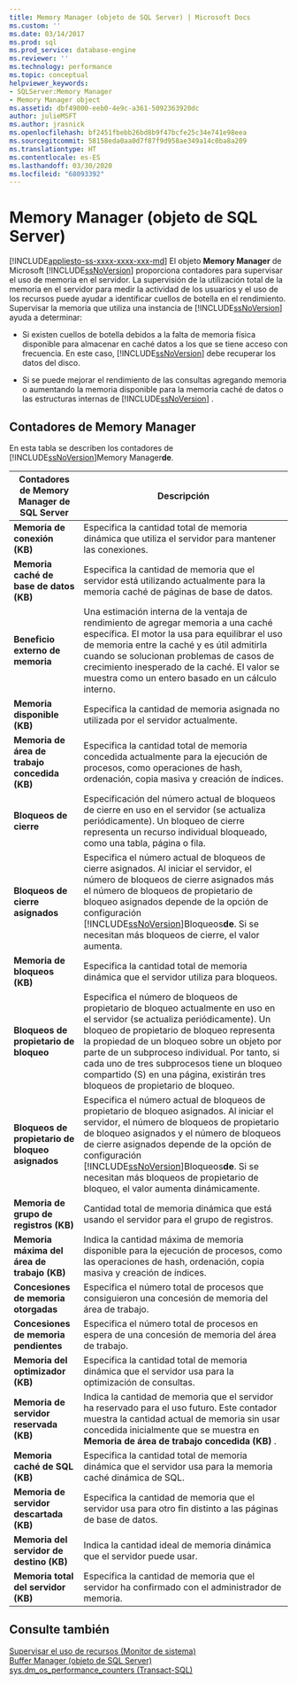 ```yaml
---
title: Memory Manager (objeto de SQL Server) | Microsoft Docs
ms.custom: ''
ms.date: 03/14/2017
ms.prod: sql
ms.prod_service: database-engine
ms.reviewer: ''
ms.technology: performance
ms.topic: conceptual
helpviewer_keywords:
- SQLServer:Memory Manager
- Memory Manager object
ms.assetid: dbf49000-eeb0-4e9c-a361-5092363920dc
author: julieMSFT
ms.author: jrasnick
ms.openlocfilehash: bf2451fbebb26bd8b9f47bcfe25c34e741e98eea
ms.sourcegitcommit: 58158eda0aa0d7f87f9d958ae349a14c0ba8a209
ms.translationtype: HT
ms.contentlocale: es-ES
ms.lasthandoff: 03/30/2020
ms.locfileid: "68093392"
---
```

# <a name="sql-server-memory-manager-object"></a>Memory Manager (objeto de SQL Server)
[!INCLUDE[appliesto-ss-xxxx-xxxx-xxx-md](../../includes/appliesto-ss-xxxx-xxxx-xxx-md.md)]
  El objeto **Memory Manager** de Microsoft [!INCLUDE[ssNoVersion](../../includes/ssnoversion-md.md)] proporciona contadores para supervisar el uso de memoria en el servidor. La supervisión de la utilización total de la memoria en el servidor para medir la actividad de los usuarios y el uso de los recursos puede ayudar a identificar cuellos de botella en el rendimiento. Supervisar la memoria que utiliza una instancia de [!INCLUDE[ssNoVersion](../../includes/ssnoversion-md.md)] ayuda a determinar:  
  
-   Si existen cuellos de botella debidos a la falta de memoria física disponible para almacenar en caché datos a los que se tiene acceso con frecuencia. En este caso, [!INCLUDE[ssNoVersion](../../includes/ssnoversion-md.md)] debe recuperar los datos del disco.  
  
-   Si se puede mejorar el rendimiento de las consultas agregando memoria o aumentando la memoria disponible para la memoria caché de datos o las estructuras internas de [!INCLUDE[ssNoVersion](../../includes/ssnoversion-md.md)] .  
  
## <a name="memory-manager-counters"></a>Contadores de Memory Manager  
 En esta tabla se describen los contadores de [!INCLUDE[ssNoVersion](../../includes/ssnoversion-md.md)]Memory Manager**de**.  
  
|Contadores de Memory Manager de SQL Server|Descripción|  
|----------------------------------------|-----------------|  
|**Memoria de conexión (KB)**|Especifica la cantidad total de memoria dinámica que utiliza el servidor para mantener las conexiones.|  
|**Memoria caché de base de datos (KB)**|Especifica la cantidad de memoria que el servidor está utilizando actualmente para la memoria caché de páginas de base de datos.|  
|**Beneficio externo de memoria**| Una estimación interna de la ventaja de rendimiento de agregar memoria a una caché específica. El motor la usa para equilibrar el uso de memoria entre la caché y es útil admitirla cuando se solucionan problemas de casos de crecimiento inesperado de la caché. El valor se muestra como un entero basado en un cálculo interno. | 
|**Memoria disponible (KB)**|Especifica la cantidad de memoria asignada no utilizada por el servidor actualmente.|  
|**Memoria de área de trabajo concedida (KB)**|Especifica la cantidad total de memoria concedida actualmente para la ejecución de procesos, como operaciones de hash, ordenación, copia masiva y creación de índices.|  
|**Bloqueos de cierre**|Especificación del número actual de bloqueos de cierre en uso en el servidor (se actualiza periódicamente). Un bloqueo de cierre representa un recurso individual bloqueado, como una tabla, página o fila.|  
|**Bloqueos de cierre asignados**|Especifica el número actual de bloqueos de cierre asignados. Al iniciar el servidor, el número de bloqueos de cierre asignados más el número de bloqueos de propietario de bloqueo asignados depende de la opción de configuración [!INCLUDE[ssNoVersion](../../includes/ssnoversion-md.md)]Bloqueos**de**. Si se necesitan más bloqueos de cierre, el valor aumenta.|  
|**Memoria de bloqueos (KB)**|Especifica la cantidad total de memoria dinámica que el servidor utiliza para bloqueos.|  
|**Bloqueos de propietario de bloqueo**|Especifica el número de bloqueos de propietario de bloqueo actualmente en uso en el servidor (se actualiza periódicamente). Un bloqueo de propietario de bloqueo representa la propiedad de un bloqueo sobre un objeto por parte de un subproceso individual. Por tanto, si cada uno de tres subprocesos tiene un bloqueo compartido (S) en una página, existirán tres bloqueos de propietario de bloqueo.|  
|**Bloqueos de propietario de bloqueo asignados**|Especifica el número actual de bloqueos de propietario de bloqueo asignados. Al iniciar el servidor, el número de bloqueos de propietario de bloqueo asignados y el número de bloqueos de cierre asignados depende de la opción de configuración [!INCLUDE[ssNoVersion](../../includes/ssnoversion-md.md)]Bloqueos**de**. Si se necesitan más bloqueos de propietario de bloqueo, el valor aumenta dinámicamente.|  
|**Memoria de grupo de registros (KB)**|Cantidad total de memoria dinámica que está usando el servidor para el grupo de registros.| 
|**Memoria máxima del área de trabajo (KB)**|Indica la cantidad máxima de memoria disponible para la ejecución de procesos, como las operaciones de hash, ordenación, copia masiva y creación de índices.|  
|**Concesiones de memoria otorgadas**|Especifica el número total de procesos que consiguieron una concesión de memoria del área de trabajo.|  
|**Concesiones de memoria pendientes**|Especifica el número total de procesos en espera de una concesión de memoria del área de trabajo.|  
|**Memoria del optimizador (KB)**|Especifica la cantidad total de memoria dinámica que el servidor usa para la optimización de consultas.|  
|**Memoria de servidor reservada (KB)**|Indica la cantidad de memoria que el servidor ha reservado para el uso futuro. Este contador muestra la cantidad actual de memoria sin usar concedida inicialmente que se muestra en **Memoria de área de trabajo concedida (KB)** .|  
|**Memoria caché de SQL (KB)**|Especifica la cantidad total de memoria dinámica que el servidor usa para la memoria caché dinámica de SQL.|  
|**Memoria de servidor descartada (KB)**|Especifica la cantidad de memoria que el servidor usa para otro fin distinto a las páginas de base de datos.|  
|**Memoria del servidor de destino (KB)**|Indica la cantidad ideal de memoria dinámica que el servidor puede usar.|  
|**Memoria total del servidor (KB)**|Especifica la cantidad de memoria que el servidor ha confirmado con el administrador de memoria.|  
  
## <a name="see-also"></a>Consulte también  
 [Supervisar el uso de recursos &#40;Monitor de sistema&#41;](../../relational-databases/performance-monitor/monitor-resource-usage-system-monitor.md)   
 [Buffer Manager (objeto de SQL Server)](../../relational-databases/performance-monitor/sql-server-buffer-manager-object.md)   
[sys.dm_os_performance_counters (Transact-SQL)](../../relational-databases/system-dynamic-management-views/sys-dm-os-performance-counters-transact-sql.md)  
  
